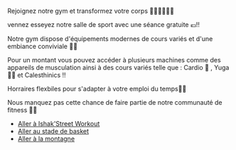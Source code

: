 Rejoignez notre gym et transformez votre corps 🏋🏻‍♂️🏋🏻‍♂️

vennez esseyez notre salle de sport avec une séance gratuite 💶!!

Notre gym  dispose d'équipements modernes de cours variés et d'une embiance conviviale 🕺🕺

Pour un montant vous pouvez accéder à plusieurs machines comme des appareils de musculation ainsi à des cours variés telle que : Cardio 🏃 , Yuga 🧘🏼 et Calesthinics !!

Horraires flexbiles pour s'adapter à votre emploi du temps🌚🌝

Nous manquez pas cette chance de faire partie de notre communauté de fitness 🥵🔥


- [Aller à Ishak'Street Workout](ishak_sadallah_SWP.md)
- [Aller au stade de basket](failler_owen_terrain_de_basket.md)
- [Aller à la montagne](<game_over.md>)

